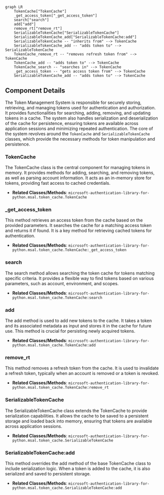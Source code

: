 ```mermaid
graph LR
    TokenCache["TokenCache"]
    _get_access_token["_get_access_token"]
    search["search"]
    add["add"]
    remove_rt["remove_rt"]
    SerializableTokenCache["SerializableTokenCache"]
    SerializableTokenCache_add["SerializableTokenCache:add"]
    SerializableTokenCache -- "inherits from" --> TokenCache
    SerializableTokenCache_add -- "adds token to" --> SerializableTokenCache
    TokenCache_remove_rt -- "removes refresh token from" --> TokenCache
    TokenCache_add -- "adds token to" --> TokenCache
    TokenCache_search -- "searches in" --> TokenCache
    _get_access_token -- "gets access token from" --> TokenCache
    SerializableTokenCache_add -- "adds token to" --> TokenCache
```

## Component Details

The Token Management System is responsible for securely storing, retrieving, and managing tokens used for authentication and authorization. It provides functionalities for searching, adding, removing, and updating tokens in a cache. The system also handles serialization and deserialization of the cache for persistence, ensuring tokens are available across application sessions and minimizing repeated authentication. The core of the system revolves around the `TokenCache` and `SerializableTokenCache` classes, which provide the necessary methods for token manipulation and persistence.

### TokenCache
The TokenCache class is the central component for managing tokens in memory. It provides methods for adding, searching, and removing tokens, as well as parsing account information. It acts as an in-memory store for tokens, providing fast access to cached credentials.
- **Related Classes/Methods**: `microsoft-authentication-library-for-python.msal.token_cache.TokenCache`

### _get_access_token
This method retrieves an access token from the cache based on the provided parameters. It searches the cache for a matching access token and returns it if found. It is a key method for retrieving cached tokens for authentication.
- **Related Classes/Methods**: `microsoft-authentication-library-for-python.msal.token_cache.TokenCache:_get_access_token`

### search
The search method allows searching the token cache for tokens matching specific criteria. It provides a flexible way to find tokens based on various parameters, such as account, environment, and scopes.
- **Related Classes/Methods**: `microsoft-authentication-library-for-python.msal.token_cache.TokenCache:search`

### add
The add method is used to add new tokens to the cache. It takes a token and its associated metadata as input and stores it in the cache for future use. This method is crucial for persisting newly acquired tokens.
- **Related Classes/Methods**: `microsoft-authentication-library-for-python.msal.token_cache.TokenCache:add`

### remove_rt
This method removes a refresh token from the cache. It is used to invalidate a refresh token, typically when an account is removed or a token is revoked.
- **Related Classes/Methods**: `microsoft-authentication-library-for-python.msal.token_cache.TokenCache:remove_rt`

### SerializableTokenCache
The SerializableTokenCache class extends the TokenCache to provide serialization capabilities. It allows the cache to be saved to a persistent storage and loaded back into memory, ensuring that tokens are available across application sessions.
- **Related Classes/Methods**: `microsoft-authentication-library-for-python.msal.token_cache.SerializableTokenCache`

### SerializableTokenCache:add
This method overrides the add method of the base TokenCache class to include serialization logic. When a token is added to the cache, it is also serialized and saved to persistent storage.
- **Related Classes/Methods**: `microsoft-authentication-library-for-python.msal.token_cache.SerializableTokenCache:add`
